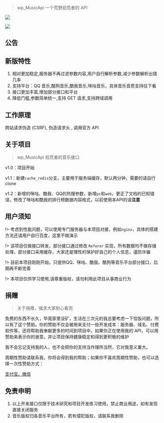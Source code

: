 > wp_MusicApi 一个荒野拾荒者的 API



![](https://img.shields.io/badge/最新版本-v1.1-green)

[![](https://img.shields.io/badge/QQ群1-922193759-green)](https://jq.qq.com/?_wv=1027&k=3USa76OC)



## 公告



## 新版特性

1. 相对更加稳定,服务器不再过滤参数内容,用户自行解析参数,减少参数解析出错几率
2. 支持平台：QQ 音乐,酷狗音乐,酷我音乐,咪咕音乐，具体音乐音质支持往下看
3. 接口更加丰富,增加部分接口和平台
4. 降低门槛,参数简单统一,支持 GET 请求,支持跨域调用



## 工作原理

跨站请求伪造 (CSRF), 伪造请求头 , 调用官方 API



## 关于项目

> wp_MusicApi 拾荒者的音乐接口

v1.0：项目开始

v1.1：新建`cache_redis`分支，主要用于服务端缓存，默认两分钟，需要的请自行clone

v1.2：新增的咪咕、酷我、QQ的热搜参数，新增`pc`和`web`，更正了文档的已知错误，修改了咪咕和酷我的排行榜数据内容格式，以前使用本API的请**注意**



## 用户须知

!> 考虑到性能问题，可以使用专门服务器与本项目对接，例如`nginx`，具体的搭建方法还请用户自行百度，这里不做演示

!> 该项目仅做接口转发，部分接口通过修改 `Referer` 实现，所有数据均不做存储处理，部分接口采用缓存，大家还是理性的保护好自己的个人信息，谨防诈骗

!> 目前本项目刚刚开始，只提供QQ、咪咕、酷我、酷狗等音乐平台部分接口，后期再不断完善

!> 本项目仅供学习使用,请尊重版权，请勿利用此项目从事商业行为



## 捐赠

> 关于捐赠，强求大家耐心看完

免费的东西不长久，毕竟家里没矿，生活在三次元的我总要考虑一下恰饭问题，所以有了这个赞助。你的赞助不仅会被用来支付一些开发成本：服务器、域名、付费软件等，还将帮助我奉献更多的时间到项目中。如果你正在使用我的 API，可以用赞助来表示你的谢意，并让项目保持健康稳定和得到更积极的维护

我不会忘记支持我的人，也不会把你的支持当作理所当然，它对我意义重大。

周期性赞助请联系我，你将会得到我的帮助；如果你不喜欢周期性赞助，也可以选择一次性赞助方式：

[支付宝、微信](http://iecoxe.top:90/exceptional.jpg)



## 免责申明

1. 以上开发接口仅限于技术研究和项目开发练习使用，禁止商业用途，如有发现直接关闭服务
2. 音乐版权归各音乐平台所有，若有侵犯版权，请联系我删除

